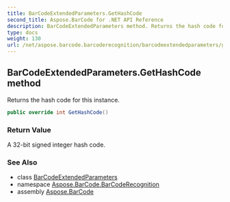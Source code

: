 ```yaml
---
title: BarCodeExtendedParameters.GetHashCode
second_title: Aspose.BarCode for .NET API Reference
description: BarCodeExtendedParameters method. Returns the hash code for this instance
type: docs
weight: 130
url: /net/aspose.barcode.barcoderecognition/barcodeextendedparameters/gethashcode/
---
```

## BarCodeExtendedParameters.GetHashCode method

Returns the hash code for this instance.

```csharp
public override int GetHashCode()
```

### Return Value

A 32-bit signed integer hash code.

### See Also

* class [BarCodeExtendedParameters](../)
* namespace [Aspose.BarCode.BarCodeRecognition](../../barcodeextendedparameters/)
* assembly [Aspose.BarCode](../../../)


